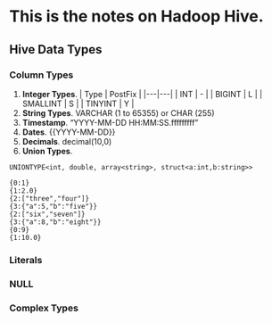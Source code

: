 # This is the notes on Hadoop Hive.
## Hive Data Types
### Column Types
1. **Integer Types**.
   | Type  | PostFix  |
   |---|---|
   | INT  | -  |
   | BIGINT  |  L |
   | SMALLINT  | S  |
   | TINYINT  | Y  |
2. **String Types**.
VARCHAR (1 to 65355) or CHAR (255)
3. **Timestamp**.
“YYYY-MM-DD HH:MM:SS.fffffffff”
4. **Dates**. {{YYYY-MM-DD}}
5. **Decimals**. decimal(10,0)
6. **Union Types**.
```hive 
UNIONTYPE<int, double, array<string>, struct<a:int,b:string>>

{0:1} 
{1:2.0} 
{2:["three","four"]} 
{3:{"a":5,"b":"five"}} 
{2:["six","seven"]} 
{3:{"a":8,"b":"eight"}} 
{0:9} 
{1:10.0}
```
### Literals
### NULL
### Complex Types 